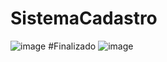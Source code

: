 # SistemaCadastro
![image](https://github.com/Vinicius-Silva-Araujo/SistemaCadastro/assets/141644642/8e4bb16f-2117-4fc2-a93e-7b8dc0e1cdc9)
#Finalizado
![image](https://github.com/Vinicius-Silva-Araujo/SistemaCadastro/assets/141644642/193cbaf1-06ed-4a1c-93b7-5fb9a97b11d5)

